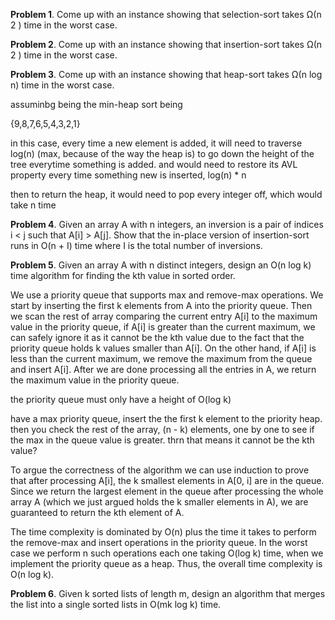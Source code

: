 **Problem 1**. Come up with an instance showing that selection-sort takes Ω(n 2 ) time in the worst case.



**Problem 2**. Come up with an instance showing that insertion-sort takes Ω(n 2 ) time in the worst case.



**Problem 3**. Come up with an instance showing that heap-sort takes Ω(n log n) time in the worst case.

assuminbg being the min-heap sort being

{9,8,7,6,5,4,3,2,1}

in this case, every time a new element is added, it will need to traverse log(n) (max, because of the way the heap is) to go down the height of the tree everytime something is added. and would need to restore its AVL property every time something new is inserted, log(n) * n

then to return the heap, it would need to pop every integer off, which would take n time

**Problem 4**. Given an array A with n integers, an inversion is a pair of indices i < j such that A[i] > A[j]. Show that the in-place version of insertion-sort runs in O(n + I) time where I is the total number of inversions.





**Problem 5**. Given an array A with n distinct integers, design an O(n log k) time algorithm for finding the kth value in sorted order.

We use a priority queue that supports max and remove-max operations. We start by inserting the first k elements from A into the priority queue. Then we scan the rest of array comparing the current entry A[i] to the maximum value in the priority queue, if A[i] is greater than the current maximum, we can safely ignore it as it cannot be the kth value due to the fact that the priority queue holds k values smaller than A[i]. On the other hand, if A[i] is less than the current maximum, we remove the maximum from the queue and insert A[i]. After we are done processing all the entries in A, we return the maximum value in the priority queue. 

the priority queue must only have a height of O(log k)

have a max priority queue, insert the the first k element to the priority heap. then you check the rest of the array, (n - k) elements, one by one to see if the max in the queue value is greater. thrn that means it cannot be the kth value? 

To argue the correctness of the algorithm we can use induction to prove that after processing A[i], the k smallest elements in A[0, i] are in the queue. Since we return the largest element in the queue after processing the whole array A (which we just argued holds the k smaller elements in A), we are guaranteed to return the kth element of A. 

The time complexity is dominated by O(n) plus the time it takes to perform the remove-max and insert operations in the priority queue. In the worst case we perform n such operations each one taking O(log k) time, when we implement the priority queue as a heap. Thus, the overall time complexity is O(n log k).

**Problem 6**. Given k sorted lists of length m, design an algorithm that merges the list into a single sorted lists in O(mk log k) time.

